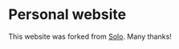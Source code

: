 # Personal website

This website was forked from [Solo](http://chibicode.github.io/solo). Many thanks!
